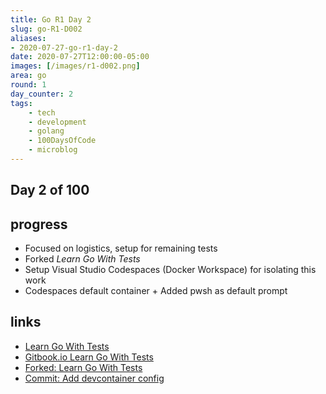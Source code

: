 ```yaml
---
title: Go R1 Day 2
slug: go-R1-D002
aliases:
- 2020-07-27-go-r1-day-2
date: 2020-07-27T12:00:00-05:00
images: [/images/r1-d002.png]
area: go
round: 1
day_counter: 2
tags:
    - tech
    - development
    - golang
    - 100DaysOfCode
    - microblog
---
```


## Day 2 of 100

## progress

- Focused on logistics, setup for remaining tests
- Forked _Learn Go With Tests_
- Setup Visual Studio Codespaces (Docker Workspace) for isolating this work
- Codespaces default container + Added pwsh as default prompt

## links

- [Learn Go With Tests](https://bit.ly/3hGNKkm)
- [Gitbook.io Learn Go With Tests](https://bit.ly/2OZmDVp)
- [Forked: Learn Go With Tests](https://bit.ly/3hKQb5r)
- [Commit: Add devcontainer config](https://github.com/sheldonhull/learn-go-with-tests/commit/a508ff5eef57eb2155e318eb86834cdcf9c15b54)

